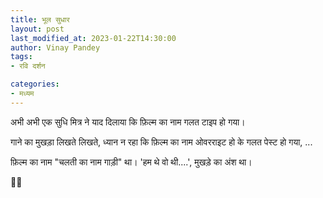 ```yaml
---
title: भूल सुधार
layout: post
last_modified_at: 2023-01-22T14:30:00
author: Vinay Pandey
tags:
- रवि दर्शन

categories:
- मध्यम
---
```

अभी अभी एक सुधि मित्र ने याद दिलाया कि फ़िल्म का नाम गलत टाइप हो गया। 

गाने का मुखड़ा लिखते लिखते, ध्यान न रहा कि फ़िल्म का नाम ओवरराइट हो के गलत पेस्ट हो गया, ...

फ़िल्म का नाम "चलती का नाम गाड़ी" था। 'हम थे वो थी....', मुखड़े का अंश था। 

🙏🙏


